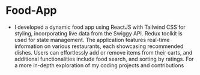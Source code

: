 # Food-App

- I developed a dynamic food app using ReactJS with Tailwind CSS for styling, incorporating live data from the Swiggy
  API. Redux toolkit is used for state management. The application features real-time information on various restaurants, each showcasing recommended dishes.
  Users can effortlessly add or remove items from their carts, and additional functionalities include food search, and
  sorting by ratings. For a more in-depth exploration of my coding projects and contributions
